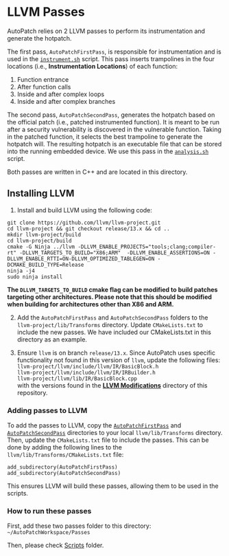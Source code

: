 # LLVM Passes

AutoPatch relies on 2 LLVM passes to perform its instrumentation and generate the hotpatch. 

The first pass, `AutoPatchFirstPass`, is responsible for instrumentation and is used in the [`instrument.sh`](../Scripts/instrument.sh) script. 
This pass inserts trampolines in the four locations (i.e., **Instrumentation Locations**) of each function: 
1) Function entrance
2) After function calls
3) Inside and after complex loops
4) Inside and after complex branches
   
The second pass, `AutoPatchSecondPass`, generates the hotpatch based on the official patch (i.e., patched instrumented function). It is meant to be run after a security vulnerability is discovered in the vulnerable function. Taking in the patched function, it selects the best trampoline to generate the hotpatch will. The resulting hotpatch is an executable file that can be stored into the running embedded device. We use this pass in the [`analysis.sh`](../Scripts/analysis.sh) script.

Both passes are written in C++ and are located in this directory.

## Installing LLVM

1. Install and build LLVM using the following code:  
```
git clone https://github.com/llvm/llvm-project.git
cd llvm-project && git checkout release/13.x && cd ..
mkdir llvm-project/build
cd llvm-project/build
cmake -G Ninja ../llvm -DLLVM_ENABLE_PROJECTS="tools;clang;compiler-rt" -DLLVM_TARGETS_TO_BUILD="X86;ARM"  -DLLVM_ENABLE_ASSERTIONS=ON -DLLVM_ENABLE_RTTI=ON-DLLVM_OPTIMIZED_TABLEGEN=ON -DCMAKE_BUILD_TYPE=Release
ninja -j4
sudo ninja install  
```
**The `DLLVM_TARGETS_TO_BUILD` cmake flag can be modified to build patches targeting other architectures. Please note that this should be modified when building for architectures other than X86 and ARM.**

2. Add the `AutoPatchFirstPass` and `AutoPatchSecondPass` folders to the `llvm-project/lib/Transforms` directory. Update `CMakeLists.txt` to include the new passes. We have included our CMakeLists.txt in this directory as an example.

3. Ensure `llvm` is on branch `release/13.x`. Since AutoPatch uses specific functionality not found in this version of `llvm`, update the following files:  
    `llvm-project/llvm/include/llvm/IR/BasicBlock.h`  
    `llvm-project/llvm/include/llvm/IR/IRBuilder.h`  
    `llvm-project/llvm/lib/IR/BasicBlock.cpp`  
  with the versions found in the [**LLVM Modifications**](../LLVM%20Modifications) directory of this repository.



### Adding passes to LLVM
To add the passes to LLVM, copy the [`AutoPatchFirstPass`](AutoPatchFirstPass) and [`AutoPatchSecondPass`](AutoPatchSecondPass) directories to your local `llvm/lib/Transforms` directory. Then, update the `CMakeLists.txt` file to include the passes. This can be done by adding the following lines to the `llvm/lib/Transforms/CMakeLists.txt` file:
```
add_subdirectory(AutoPatchFirstPass)
add_subdirectory(AutoPatchSecondPass)
```
This ensures LLVM will build these passes, allowing them to be used in the scripts.

### How to run these passes

First, add these two passes folder to this directory: `~/AutoPatchWorkspace/Passes`

Then, please check [Scripts](../Scripts) folder.

